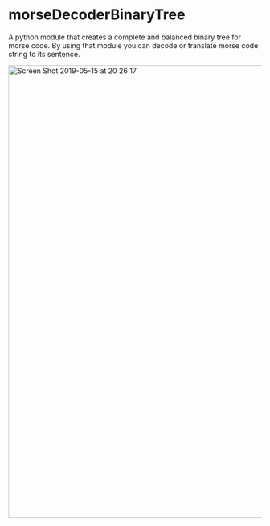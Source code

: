 # morseDecoderBinaryTree
A python module that creates a complete and balanced binary tree for morse code. By using that module you can decode or translate morse code string to its sentence.


<img width="900" alt="Screen Shot 2019-05-15 at 20 26 17" src="https://user-images.githubusercontent.com/47689166/57795916-d0c1e300-774f-11e9-8989-7d2dc6b7e531.png">
